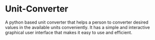 # Unit-Converter
A python based unit converter that helps a person to converter desired values in the available units conveniently. It has a simple and interactive graphical user interface that makes it easy to use and efficient.
